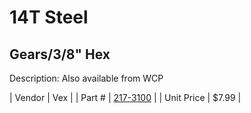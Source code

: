 # 14T Steel
## Gears/3/8" Hex
Description: 	Also available from WCP 

| Vendor | Vex | 
| Part # | [217-3100](http://www.vexrobotics.com/vexpro/motion/vexpro-gears/3-8-hex-bore.html) | 
| Unit Price | $7.99 | 
